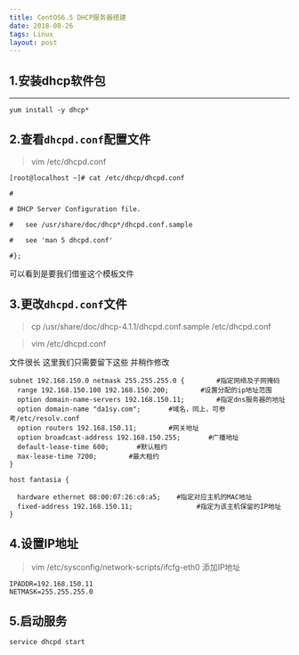 ```yaml
---
title: CentOS6.5 DHCP服务器搭建
date: 2018-08-26
tags: Linux
layout: post
---
```



1.安装dhcp软件包
--------

--------

```shell
yum install -y dhcp*
```

2.查看`dhcpd.conf`配置文件
---------------------


>vim /etc/dhcpd.conf

```shell
[root@localhost ~]# cat /etc/dhcp/dhcpd.conf

#

# DHCP Server Configuration file.

#   see /usr/share/doc/dhcp*/dhcpd.conf.sample

#   see 'man 5 dhcpd.conf'

#};

```
可以看到是要我们借鉴这个模板文件


3.更改`dhcpd.conf`文件
-----------

>cp /usr/share/doc/dhcp-4.1.1/dhcpd.conf.sample /etc/dhcpd.conf

>vim /etc/dhcpd.conf

文件很长 这里我们只需要留下这些 并稍作修改

```shell
subnet 192.168.150.0 netmask 255.255.255.0 {        #指定网络及子网掩码
  range 192.168.150.100 192.168.150.200;        #设置分配的ip地址范围
  option domain-name-servers 192.168.150.11;        #指定dns服务器的地址
  option domain-name "da1sy.com";       #域名，同上，可参考/etc/resolv.conf
  option routers 192.168.150.11;        #网关地址
  option broadcast-address 192.168.150.255;       #广播地址
  default-lease-time 600;       #默认租约
  max-lease-time 7200;        #最大租约
}

host fantasia {

  hardware ethernet 08:00:07:26:c0:a5;    #指定对应主机的MAC地址
  fixed-address 192.168.150.11;                #指定为该主机保留的IP地址
}

```
4.设置IP地址
--------
>vim /etc/sysconfig/network-scripts/ifcfg-eth0
添加IP地址
```
IPADDR=192.168.150.11
NETMASK=255.255.255.0
```
5.启动服务
--------
```
service dhcpd start
```
